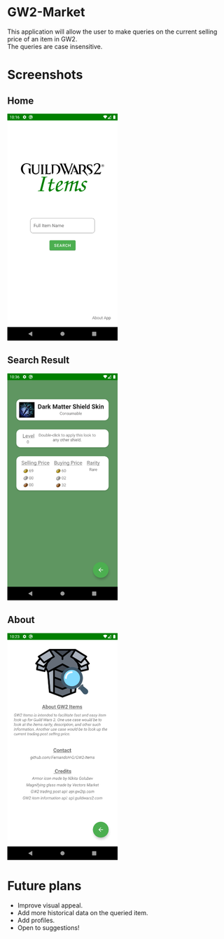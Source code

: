 # GW2-Market
This application will allow the user to make queries on the current selling price of an item in GW2.  
The queries are case insensitive.

# Screenshots

## Home  
<img src="repo-images/app_home.png" width="50%"/>  
<br>  


## Search Result  
<img src="repo-images/app_item_info.png" width="50%"/>  

## About
<img src="repo-images/app_about.png" width="50%"/>  
<br>  

# Future plans
* Improve visual appeal.
* Add more historical data on the queried item.
* Add profiles.
* Open to suggestions!

